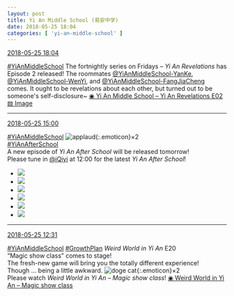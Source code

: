 ```yaml
---
layout: post
title: Yi An Middle School (易安中学)
date: 2018-05-25 18:04
categories: [ 'yi-an-middle-school' ]
---
```


<div class="weibo-info">
  <a href="https://weibo.com/6074218720/GiiTQojYj">2018-05-25 18:04</a>
</div>

[#YiAnMiddleSchool](https://weibo.com/p/100808e5c67e0668537d4caddefd946dcff208/super_index) The fortnightly series on Fridays – *Yi An Revelations* has Episode 2 released! The roommates [@YiAnMiddleSchool-YanKe](https://weibo.com/u/6505423304), [@YiAnMiddleSchool-WenYi](https://weibo.com/u/6507106244), and [@YiAnMiddleSchool-FangJiaCheng](https://weibo.com/u/6505661195) comes. It ought to be revelations about each other, but turned out to be someone's self-disclosure~ [◉ Yi An Middle School – Yi An Revelations E02](https://www.bilibili.com/video/av23865505) [▨ Image](//wx4.sinaimg.cn/mw690/006D4NLGgy1frnqrzuddnj31hc0u01kx.jpg)

<!-- more -->

---

<div class="weibo-info">
  <a href="https://weibo.com/6074218720/GihH9rnAi">2018-05-25 15:00</a>
</div>

[#YiAnMiddleSchool](https://weibo.com/p/100808e5c67e0668537d4caddefd946dcff208/super_index) ![applaud](https://img.t.sinajs.cn/t4/appstyle/expression/ext/normal/6e/2018new_guzhang_org.png){:.emoticon}×2  
[#YiAnAfterSchool](https://weibo.com/p/100808f57cd722476872700a5522853faa7576)  
A new episode of *Yi An After School* will be released tomorrow!  
Please tune in [@iQiyi](https://weibo.com/qiyiguanbo) at 12:00 for the latest *Yi An After School*!

<ul class="weibo-pic-list-2">
  <li class="weibo-pic">
    <a href="https://wx1.sinaimg.cn/mw690/006D4NLGgy1frmtutsgmyj31kw11vnpd.jpg"><img src="https://wx1.sinaimg.cn/thumb150/006D4NLGgy1frmtutsgmyj31kw11vnpd.jpg"/></a>
  </li>
  <li class="weibo-pic">
    <a href="https://wx1.sinaimg.cn/mw690/006D4NLGgy1frmtuvfcuhj31kw11vb2a.jpg"><img src="https://wx1.sinaimg.cn/thumb150/006D4NLGgy1frmtuvfcuhj31kw11vb2a.jpg"/></a>
  </li>
  <li class="weibo-pic">
    <a href="https://wx4.sinaimg.cn/mw690/006D4NLGgy1frmtuvivxbj31kw11vb2a.jpg"><img src="https://wx4.sinaimg.cn/thumb150/006D4NLGgy1frmtuvivxbj31kw11vb2a.jpg"/></a>
  </li>
  <li class="weibo-pic">
    <a href="https://wx3.sinaimg.cn/mw690/006D4NLGgy1frmtuw0nw5j31kw11vhdu.jpg"><img src="https://wx3.sinaimg.cn/thumb150/006D4NLGgy1frmtuw0nw5j31kw11vhdu.jpg"/></a>
  </li>
  <li class="weibo-pic">
    <a href="https://wx4.sinaimg.cn/mw690/006D4NLGgy1frmtwcnj0gj31kw11ue7q.jpg"><img src="https://wx4.sinaimg.cn/thumb150/006D4NLGgy1frmtwcnj0gj31kw11ue7q.jpg"/></a>
  </li>
  <li class="weibo-pic">
    <a href="https://wx3.sinaimg.cn/mw690/006D4NLGgy1frmtuyisu2j31kw11xhdv.jpg"><img src="https://wx3.sinaimg.cn/thumb150/006D4NLGgy1frmtuyisu2j31kw11xhdv.jpg"/></a>
  </li>
</ul>

---

<div class="weibo-info">
  <a href="https://weibo.com/6074218720/GigIOzieE">2018-05-25 12:31</a>
</div>

[#YiAnMiddleSchool](https://weibo.com/p/100808e5c67e0668537d4caddefd946dcff208/super_index) [#GrowthPlan](https://weibo.com/p/100808fe7264e4339c41df171df3260846e152) *Weird World in Yi An* E20  
“Magic show class” comes to stage!  
The fresh-new game will bring you the totally different experience!  
Though … being a little awkward. ![doge cat](https://img.t.sinajs.cn/t4/appstyle/expression/ext/normal/7b/2018new_miaomiao_org.png){:.emoticon}×2  
Please watch *Weird World in Yi An – Magic show class*! [◉ Weird World in Yi An – Magic show class](https://www.mgtv.com/b/323708/4399733.html)
